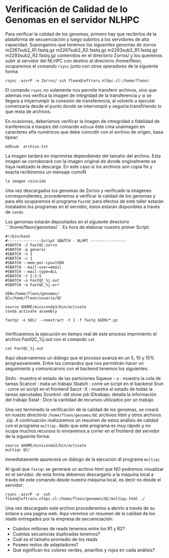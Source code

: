 # Verificación de Calidad de lo Genomas en el servidor NLHPC

Para verificar la calidad de los genomas, primero hay que recibirlos de la plataforma de secuenciación y luego subirlos a los servidores de alta capacidad. Supongamos que tenemos los sigueintes genomas de zorros
m2267sub2_R1.fastq.gz  m2267sub2_R2.fastq.gz  m2293sub2_R1.fastq.gz  m2293sub2_R2.fastq.gz contenidos en el directorio Zorros/ y los queremos subir al servidor del NLHPC con destino al directorio /home/fleon, ocuparemos el comando ```rsync``` junto con otros operadores de la siguiente forma:

```
rsync -azvrP -e Zorros/ ssh fleon@leftraru.nlhpc.cl:/home/fleon/ 

```

El comando ```rsync``` no solamente nos permite transferir archivos, sino que además nos verifica la imagen de integridad de la transferencia y si se llegara a intyerrumpir la conexión de transferencia, al volverlo a ejecutal comenzaría desde el punto donde se interrumpió y seguiría transfiriendo lo que resta de archivos.

En ocasiones, deberíamos verificar la imágen de intregridad o fidelidad de tranferencia  a travpes del comando ```md5sum``` éste crea unaimagen en caracteres alfa numéricos que debe coincidir con el archivo de origen, basa tipear:

```
md5sum  archivo.txt
```
La imagen  tardará en imprimirse dependiendo del tamaño del archivo. Esta imagen se corroborará con la imagen original de donde originalmente se haya realizado la descarga. En este caso si los archivos son copia fie y exacta recibiremos un mensaje comoÑ

```la imagen coincide```

Una vez descargados los genomas de Zorros y verificado la imágenes correspondientes, procederemos a verificar la calidad de los genomas y para ello ocuparemos el programa ```FastQC```
para efectos de este taller estarán instalados los programas en el servidor, éstos estarán disponibles a través de ```conda```

Los genomas estarán depositados en el siguiente directorio ```/home/fleon/genomes/``. Es hora de elaborar nuestro primer Script: 


```
#!/bin/bash
#---------------Script SBATCH - NLHPC ----------------
#SBATCH -J FastQC-zorro
#SBATCH -p general
#SBATCH -n 1
#SBATCH -c 1
#SBATCH --mem-per-cpu=1500
#SBATCH --mail-user=email
#SBATCH --mail-type=ALL
#SBATCH -t 2:2:5
#SBATCH -o FastQC_%j.out
#SBATCH -e FastQC_%j.err

GEN=/home/fleon/genomes/
QC=/home/fleon/usuario/QC

source $HOME/miniconda3/bin/activate
conda activate assembly

fastqc -o $QC/ --noextract -t 1 -f fastq $GEN/*.gz


```

Verificaremos la ejecución en tiempo real de este proceso imprimiento el archivo FastQC_%j.out con el comando ```cat```

```
cat FastQC_%j.out

```

Aquí observaremos un diálogo que el proceso avanza en un 5, 10 y 15% prograsivamnete. Entre los comandos que nos permitirán hacer un seguimiento y comunicarnos con el backend tenemos los siguientes: 


Sinfo : muestra el estado de las particiones
Squeue - u : muestra la cola de tareas
Scancel : mata un trabajo
Sbatch : corre un script en el backend
Srun : corre un script en el frontend
Sacct -X : muestra el estado de todas la tareas ejecutadas
Scontrol -dd show job IDtrabajo: detalla la información del trabajo 
Sstat : Dice la cantidad de recursos utilizados por un trabajo

Una vez terminado la verificación de la calidad de los genomas, se creará en nuesto directorio  ```/home/fleon/genomes/QC``` archivos html
 y otros archivos .zip. A continuación realizaremos un resumen de estos análisis de calidad con el programa ``multiqc``. dado que este programa es muy rápido y no ocupa muchos recursos lo enviaremos a correr en el frontend del servidor de la siguiente forma:

```
source $HOME/miniconda3/bin/activate
multiqc QC/
```

Inmediatamente aparecerá un diálogo de la ejecución dl programa ``multiqc``

Al igual que ``fastqc`` se generará un archivo html que NO podremos visualizar en el servidor. de esta forma debemos descargarlo a la máquina local a través de este comando desde nuestra máquina local, es decir no desde el servidor:

```
rsync -azvrP -e  ssh fleon@leftraru.nlhpc.cl:/home/fleon/genomes/QC/multiqc.html ./

```
 Una vez descargado este archivo procederemos a abrirlo a través de su enlace a una pagina web. Aquí veremos un resumen de la calidad de los reads entregados por la empresa de secuenciación:

 + Cuántos millones de reads tenemos entre los R1 y R2?
 + Cuántas secuencias duplicadas tenemos?
 + Cuál es el tamaño promedio de los reads
 + Poseen restos de adaptadores?
 + Qué significan los colores verdes, amarillos y rojos en cada análisis?

 




